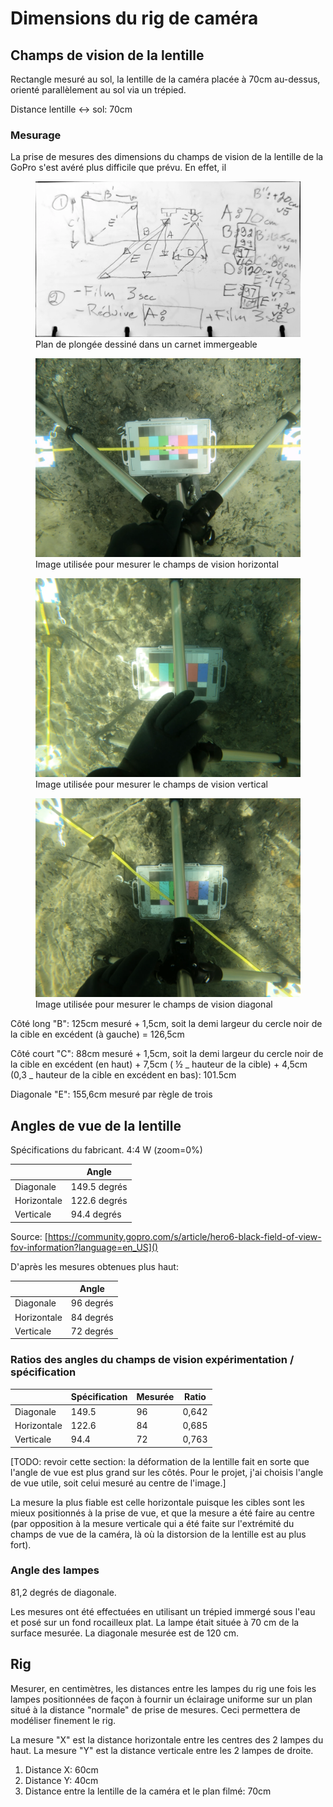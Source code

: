 # Dimensions du rig de caméra

## Champs de vision de la lentille

Rectangle mesuré au sol, la lentille de la caméra placée à 70cm au-dessus, orienté parallèlement au sol via un trépied.

Distance lentille <-> sol: 70cm

### Mesurage

La prise de mesures des dimensions du champs de vision de la lentille de la GoPro s'est avéré plus difficile que prévu. En effet, il

<figure>
    <img src="./assets/plan-plongee-champs-vision.webp" alt="Plan de plongée dessiné dans un carnet immergeable" width="500">
    <figcaption>Plan de plongée dessiné dans un carnet immergeable</figcaption>
</figure>

<figure>
    <img src="./assets/mesurage-champ-vision-GoPro-horizontal.webp" alt="Image utilisée pour mesurer le champs de vision horizontal" width="500">
    <figcaption>Image utilisée pour mesurer le champs de vision horizontal</figcaption>
</figure>

<figure>
    <img src="./assets/mesurage-champ-vision-GoPro-vertical.webp" alt="Image utilisée pour mesurer le champs de vision vertical" width="500">
    <figcaption>Image utilisée pour mesurer le champs de vision vertical</figcaption>
</figure>

<figure>
    <img src="./assets/mesurage-champ-vision-GoPro-diagonal.webp" alt="Image utilisée pour mesurer le champs de vision diagonal" width="500">
    <figcaption>Image utilisée pour mesurer le champs de vision diagonal</figcaption>
</figure>

Côté long "B": 125cm mesuré + 1,5cm, soit la demi largeur du cercle noir de la cible en excédent (à gauche) = 126,5cm

Côté court "C": 88cm mesuré + 1,5cm, soit la demi largeur du cercle noir de la cible en excédent (en haut) + 7,5cm ( ½ _ hauteur de la cible) + 4,5cm (0,3 _ hauteur de la cible en excédent en bas): 101.5cm

Diagonale "E": 155,6cm mesuré par règle de trois

## Angles de vue de la lentille

Spécifications du fabricant. 4:4 W (zoom=0%)

|             | Angle         |
| ----------- | ------------- |
| Diagonale   | 149.5 degrés |
| Horizontale | 122.6 degrés |
| Verticale   | 94.4 degrés  |

Source: [https://community.gopro.com/s/article/hero6-black-field-of-view-fov-information?language=en_US]()

D'après les mesures obtenues plus haut:

|             | Angle      |
| ----------- | ---------- |
| Diagonale   | 96 degrés |
| Horizontale | 84 degrés |
| Verticale   | 72 degrés |

### Ratios des angles du champs de vision expérimentation / spécification

|             | Spécification | Mesurée | Ratio |
| ----------- | -------------- | -------- | ----- |
| Diagonale   | 149.5          | 96       | 0,642 |
| Horizontale | 122.6          | 84       | 0,685 |
| Verticale   | 94.4           | 72       | 0,763 |

[TODO: revoir cette section: la déformation de la lentille fait en sorte que l'angle de vue est plus grand sur les côtés. Pour le projet, j'ai choisis l'angle de vue utile, soit celui mesuré au centre de l'image.] 

La mesure la plus fiable est celle horizontale puisque les cibles sont les mieux positionnés à la prise de vue, et que la mesure a été faire au centre (par opposition à la mesure verticale qui a été faite sur l'extrémité du champs de vue de la caméra, là où la distorsion de la lentille est au plus fort).

### Angle des lampes

81,2 degrés de diagonale.

Les mesures ont été effectuées en utilisant un trépied immergé sous l'eau et posé sur un fond rocailleux plat. La lampe était située à 70 cm de la surface mesurée. La diagonale mesurée est de 120 cm.

## Rig

Mesurer, en centimètres, les distances entre les lampes du rig une fois les lampes positionnées de façon à fournir un éclairage uniforme sur un plan situé à la distance "normale" de prise de mesures. Ceci permettera de modéliser finement le rig.

La mesure "X" est la distance horizontale entre les centres des 2 lampes du haut. La mesure "Y" est la distance verticale entre les 2 lampes de droite.

1. Distance X: 60cm
2. Distance Y: 40cm
3. Distance entre la lentille de la caméra et le plan filmé: 70cm
